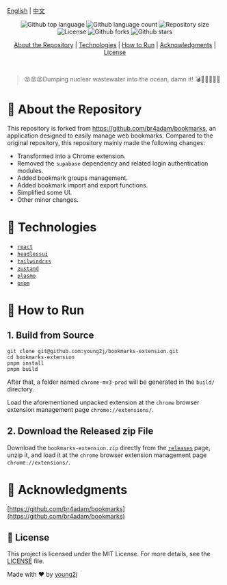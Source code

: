 [English](./README.md) | [中文](./README.ZH_CN.md)



<p align="center">
  <img alt="Github top language" src="https://img.shields.io/github/languages/top/young2j/bookmarks-extension?color=56BEB8">
  <img alt="Github language count" src="https://img.shields.io/github/languages/count/young2j/bookmarks-extension?color=56BEB8">
  <img alt="Repository size" src="https://img.shields.io/github/repo-size/young2j/bookmarks-extension?color=56BEB8">
  <img alt="License" src="https://img.shields.io/github/license/young2j/bookmarks-extension?color=56BEB8">
<img alt="Github forks" src="https://img.shields.io/github/forks/young2j/bookmarks-extension?color=56BEB8" />
  <img alt="Github stars" src="https://img.shields.io/github/stars/young2j/bookmarks-extension?color=56BEB8" />
</p>

<p align="center">
  <a href="#dart-about-the-repository">About the Repository</a>   |
  <a href="#hammer-technologies">Technologies</a> |
  <a href="#rocket-how-to-run">How to Run</a>   |  
  <a href="#handshake-acknowledgments">Acknowledgments</a> | 
  <a href="#memo-License">License</a>
</p>
<br>

> 😡😡😡Dumping nuclear wastewater into the ocean, damn it! 💣🗾💥😤😤😤



# :dart: About the Repository

This repository is forked from https://github.com/br4adam/bookmarks, an application designed to easily manage web bookmarks. Compared to the original repository, this repository mainly made the following changes:

* Transformed into a Chrome extension.
* Removed the `supabase` dependency and related login authentication modules.
* Added bookmark groups management.
* Added bookmark import and export functions.
* Simplified some UI.
* Other minor changes.



# :hammer: Technologies

* [`react`](https://react.docschina.org/)
* [`headlessui`](https://headlessui.com/)
* [`tailwindcss`](https://tailwind.nodejs.cn/)
* [`zustand`](https://zustand-cn.js.org/)
* [`plasmo`](https://www.plasmo.com/)
* [`pnpm`](https://www.pnpm.cn/)



# :rocket: How to Run

## 1. Build from Source

```shell
git clone git@github.com:young2j/bookmarks-extension.git
cd bookmarks-extension
pnpm install
pnpm build
```

After that, a folder named `chrome-mv3-prod` will be generated in the `build/` directory.

Load the aforementioned unpacked extension at the `chrome` browser extension management page `chrome://extensions/`.

## 2. Download the Released zip File

Download the `bookmarks-extension.zip` directly from the [`releases`](https://github.com/young2j/bookmarks-extension/releases) page, unzip it, and load it at the `chrome` browser extension management page `chrome://extensions/`.



# :handshake: Acknowledgments

[https://github.com/br4adam/bookmarks](https://github.com/br4adam/bookmarks)



## :memo: License

This project is licensed under the MIT License. For more details, see the [LICENSE](LICENSE.md) file.

Made with ❤️ by [young2j](https://github.com/young2j)
